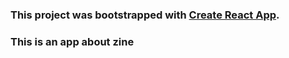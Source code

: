 ### This project was bootstrapped with [Create React App](https://github.com/facebook/create-react-app).

### This is an app about zine